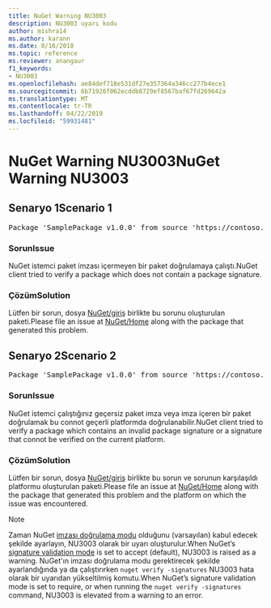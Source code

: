 ```yaml
---
title: NuGet Warning NU3003
description: NU3003 uyarı kodu
author: mishra14
ms.author: karann
ms.date: 8/16/2018
ms.topic: reference
ms.reviewer: anangaur
f1_keywords:
- NU3003
ms.openlocfilehash: ae84def718e531df27e357364a346cc277b4ece1
ms.sourcegitcommit: 6b71926f062ecddb8729ef8567baf67fd269642a
ms.translationtype: MT
ms.contentlocale: tr-TR
ms.lasthandoff: 04/22/2019
ms.locfileid: "59931481"
---
```

# <a name="nuget-warning-nu3003"></a><span data-ttu-id="1ae24-103">NuGet Warning NU3003</span><span class="sxs-lookup"><span data-stu-id="1ae24-103">NuGet Warning NU3003</span></span>

## <a name="scenario-1"></a><span data-ttu-id="1ae24-104">Senaryo 1</span><span class="sxs-lookup"><span data-stu-id="1ae24-104">Scenario 1</span></span>

<pre>Package 'SamplePackage v1.0.0' from source 'https://contoso.com/index.json': The package is not signed. Unable to verify signature from an unsigned package.</pre>

### <a name="issue"></a><span data-ttu-id="1ae24-105">Sorun</span><span class="sxs-lookup"><span data-stu-id="1ae24-105">Issue</span></span>

<span data-ttu-id="1ae24-106">NuGet istemci paket imzası içermeyen bir paket doğrulamaya çalıştı.</span><span class="sxs-lookup"><span data-stu-id="1ae24-106">NuGet client tried to verify a package which does not contain a package signature.</span></span>


### <a name="solution"></a><span data-ttu-id="1ae24-107">Çözüm</span><span class="sxs-lookup"><span data-stu-id="1ae24-107">Solution</span></span>

<span data-ttu-id="1ae24-108">Lütfen bir sorun, dosya [NuGet/giriş](https://github.com/NuGet/Home/issues) birlikte bu sorunu oluşturulan paketi.</span><span class="sxs-lookup"><span data-stu-id="1ae24-108">Please file an issue at [NuGet/Home](https://github.com/NuGet/Home/issues) along with the package that generated this problem.</span></span>



## <a name="scenario-2"></a><span data-ttu-id="1ae24-109">Senaryo 2</span><span class="sxs-lookup"><span data-stu-id="1ae24-109">Scenario 2</span></span>

<pre>Package 'SamplePackage v1.0.0' from source 'https://contoso.com/index.json': The package signature is invalid or cannot be verified on this platform.</pre>

### <a name="issue"></a><span data-ttu-id="1ae24-110">Sorun</span><span class="sxs-lookup"><span data-stu-id="1ae24-110">Issue</span></span>

<span data-ttu-id="1ae24-111">NuGet istemci çalıştığınız geçersiz paket imza veya imza içeren bir paket doğrulamak bu connot geçerli platformda doğrulanabilir.</span><span class="sxs-lookup"><span data-stu-id="1ae24-111">NuGet client tried to verify a package which contains an invalid package signature or a signature that connot be verified on the current platform.</span></span>


### <a name="solution"></a><span data-ttu-id="1ae24-112">Çözüm</span><span class="sxs-lookup"><span data-stu-id="1ae24-112">Solution</span></span>

<span data-ttu-id="1ae24-113">Lütfen bir sorun, dosya [NuGet/giriş](https://github.com/NuGet/Home/issues) birlikte bu sorun ve sorunun karşılaşıldı platformu oluşturulan paketi.</span><span class="sxs-lookup"><span data-stu-id="1ae24-113">Please file an issue at [NuGet/Home](https://github.com/NuGet/Home/issues) along with the package that generated this problem and the platform on which the issue was encountered.</span></span>

> [!Note]
> <span data-ttu-id="1ae24-114">Zaman NuGet [imzası doğrulama modu](https://docs.microsoft.com/en-us/nuget/consume-packages/installing-signed-packages#configure-package-signature-requirements) olduğunu (varsayılan) kabul edecek şekilde ayarlayın, NU3003 olarak bir uyarı oluşturulur.</span><span class="sxs-lookup"><span data-stu-id="1ae24-114">When NuGet’s [signature validation mode](https://docs.microsoft.com/en-us/nuget/consume-packages/installing-signed-packages#configure-package-signature-requirements) is set to accept (default), NU3003 is raised as a warning.</span></span> <span data-ttu-id="1ae24-115">NuGet'ın imzası doğrulama modu gerektirecek şekilde ayarlandığında ya da çalıştırırken `nuget verify -signatures` NU3003 hata olarak bir uyarıdan yükseltilmiş komutu.</span><span class="sxs-lookup"><span data-stu-id="1ae24-115">When NuGet’s signature validation mode is set to require, or when running the `nuget verify -signatures` command, NU3003 is elevated from a warning to an error.</span></span> 

